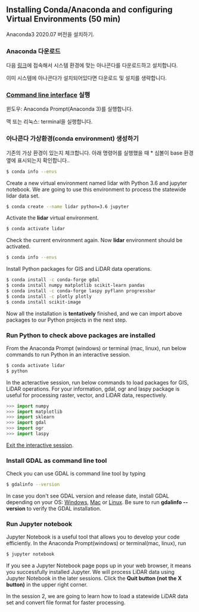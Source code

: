 ## Installing Conda/Anaconda and configuring Virtual Environments (50 min)

Anaconda3 2020.07 버전을 설치하기.


### Anaconda 다운로드

다음 [링크](https://repo.anaconda.com/archive/)에 접속해서 시스템 환경에 맞는 아나콘다를 다운로드하고 설치합니다.

이미 시스템에 아나콘다가 설치되어있다면 다운로드 및 설치를 생략합니다.

### [Command line interface](https://docs.anaconda.com/anaconda/user-guide/getting-started/#open-anaconda-prompt) 실행

윈도우: Anaconda Prompt(Anaconda 3)를 실행합니다.

맥 또는 리눅스: terminal을 실행합니다.

### 아나콘다 가상환경(conda environment) 생성하기

기존의 가상 환경이 있는지 체크합니다. 아래 명령어를 실행했을 때 * 심볼이 base 환경 옆에 표시되는지 확인합니다..

```bash
$ conda info --envs
```

Create a new virtual environment named lidar with Python 3.6 and jupyter notebook. We are going to use this environment to process the statewide lidar data set.
```bash
$ conda create --name lidar python=3.6 jupyter
```

Activate the **lidar** virtual environment.
```bash
$ conda activate lidar
```

Check the current environment again. Now **lidar** environment should be activated.
```bash
$ conda info --envs
```

Install Python packages for GIS and LiDAR data operations.
```bash
$ conda install -c conda-forge gdal
$ conda install numpy matplotlib scikit-learn pandas
$ conda install -c conda-forge laspy pyflann progressbar 
$ conda install -c plotly plotly 
$ conda install scikit-image
```

Now all the installation is **tentatively** finished, and we can import above packages to our Python projects in the next step.

### Run Python to check above packages are installed
From the Anaconda Prompt (windows) or terminal (mac, linux), run below commands to run Python in an interactive session.
```bash
$ conda activate lidar
$ python
```
In the acteractive session, run below commands to load packages for GIS, LiDAR operations. For your information, gdal, ogr and laspy package is useful for processing raster, vector, and LiDAR data, respectively.

```python
>>> import numpy
>>> import matplotlib
>>> import sklearn
>>> import gdal
>>> import ogr
>>> import laspy
```

[Exit the interactive session](https://realpython.com/interacting-with-python/#exiting-the-interpreter).


### Install GDAL as command line tool

Check you can use GDAL is command line tool by typing
```bash
$ gdalinfo --version
```
In case you don't see GDAL version and release date, install GDAL depending on your OS: [Windows](https://sandbox.idre.ucla.edu/sandbox/tutorials/installing-gdal-for-windows), [Mac](https://sandbox.idre.ucla.edu/sandbox/tutorials/installing-gdal-for-windows) or [Linux](https://tilemill-project.github.io/tilemill/docs/guides/gdal/). Be sure to run **gdalinfo --version** to verify the GDAL installation.

### Run Jupyter notebook
Jupyter Notebook is a useful tool that allows you to develop your code efficiently. In the Anaconda Prompt(windows) or terminal(mac, linux), run
```bash
$ jupyter notebook
```
If you see a Jupyter Notebook page pops up in your web browser, it means you successfully installed Jupyter. We will process LiDAR data using Jupyter Notebook in the later sessions.
Click the **Quit button (not the X button)** in the upper right corner.

In the session 2, we are going to learn how to load a statewide LiDAR data set and convert file format for faster processing.
